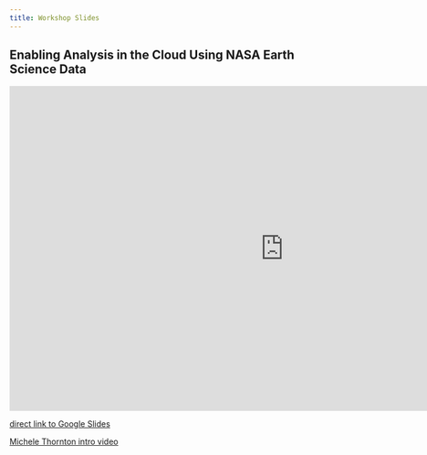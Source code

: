 ```yaml
---
title: Workshop Slides
---
```


## Enabling Analysis in the Cloud Using NASA Earth Science Data

<iframe src="https://docs.google.com/presentation/d/e/2PACX-1vQSnANX15EimMGBaTwKb_i9da9Dl0KPsZcwIuT-OVWrw0rNsazSj-1MZR1cCjXJjLTm7-txQPKe9zcp/embed?start=false&loop=false&delayms=3000" frameborder="0" width="960" height="569" allowfullscreen="true" mozallowfullscreen="true" webkitallowfullscreen="true"></iframe>

[direct link to Google Slides](https://docs.google.com/presentation/d/13huOTE6EQUY84qzqiRbRdK8coB1ZooU2dDLv1OaNiqI/edit?usp=sharing) 

[Michele Thornton intro video](https://www.youtube.com/watch?v=E5Dpeap16hU)
